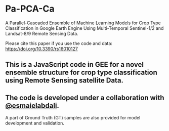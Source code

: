 # Pa-PCA-Ca
A Parallel-Cascaded Ensemble of Machine Learning Models for Crop Type Classification in Google Earth Engine Using Multi-Temporal Sentinel-1/2 and Landsat-8/9 Remote Sensing Data.

Please cite this paper if you use the code and data: https://doi.org/10.3390/rs16010127

## This is a JavaScript code in GEE for a novel ensemble structure for crop type classification using Remote Sensing satellite Data.

## The code is developed under a collaboration with [@esmaielabdali](https://github.com/esmaielabdali).
 A part of Ground Truth (GT) samples are also provided for model development and validation.
